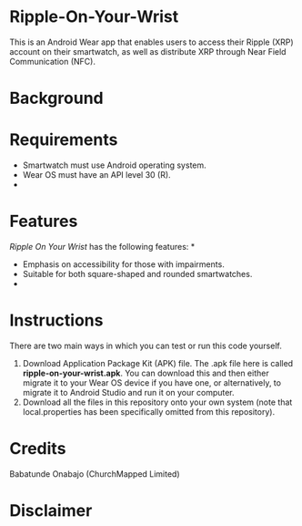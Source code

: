 # Ripple-On-Your-Wrist
This is an Android Wear app that enables users to access their Ripple (XRP) account on their smartwatch, as well as distribute XRP through Near Field Communication (NFC).

# Background

# Requirements
* Smartwatch must use Android operating system. 
* Wear OS must have an API level 30 (R).
* 

# Features
_Ripple On Your Wrist_ has the following features:
* 
* Emphasis on accessibility for those with impairments.
* Suitable for both square-shaped and rounded smartwatches.
* 

# Instructions
There are two main ways in which you can test or run this code yourself.

1. Download Application Package Kit (APK) file.
The .apk file here is called **ripple-on-your-wrist.apk**. You can download this and then either migrate it to your Wear OS device if you have one, or alternatively, to migrate it to Android Studio and run it on your computer. 
2. Download all the files in this repository onto your own system (note that local.properties has been specifically omitted from this repository).

# Credits
Babatunde Onabajo (ChurchMapped Limited)

# Disclaimer
